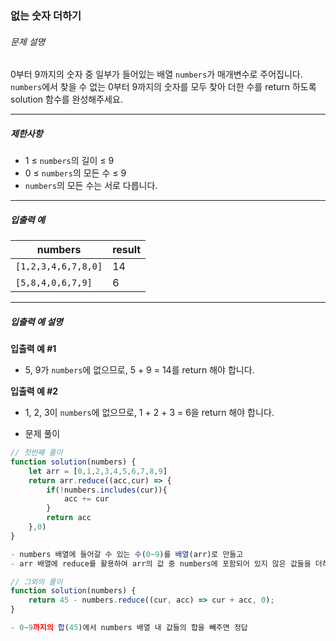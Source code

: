 ### 없는 숫자 더하기

###### 문제 설명

0부터 9까지의 숫자 중 일부가 들어있는 배열 `numbers`가 매개변수로 주어집니다. `numbers`에서 찾을 수 없는 0부터 9까지의 숫자를 모두 찾아 더한 수를 return 하도록 solution 함수를 완성해주세요.

------

##### 제한사항

- 1 ≤ `numbers`의 길이 ≤ 9
- 0 ≤ `numbers`의 모든 수 ≤ 9
- `numbers`의 모든 수는 서로 다릅니다.

------

##### 입출력 예

| numbers             | result |
| ------------------- | ------ |
| `[1,2,3,4,6,7,8,0]` | 14     |
| `[5,8,4,0,6,7,9]`   | 6      |

------

##### 입출력 예 설명

**입출력 예 #1**

- 5, 9가 `numbers`에 없으므로, 5 + 9 = 14를 return 해야 합니다.

**입출력 예 #2**

- 1, 2, 3이 `numbers`에 없으므로, 1 + 2 + 3 = 6을 return 해야 합니다.



- 문제 풀이

```javascript
// 첫번째 풀이
function solution(numbers) {
    let arr = [0,1,2,3,4,5,6,7,8,9]
    return arr.reduce((acc,cur) => {
        if(!numbers.includes(cur)){
            acc += cur
        }
        return acc
    },0)
}

- numbers 배열에 들어갈 수 있는 수(0~9)를 배열(arr)로 만들고
- arr 배열에 reduce를 활용하여 arr의 값 중 numbers에 포함되어 있지 않은 값들을 더하면 정답

// 그외의 풀이
function solution(numbers) {
    return 45 - numbers.reduce((cur, acc) => cur + acc, 0);
}

- 0~9까지의 합(45)에서 numbers 배열 내 값들의 합을 빼주면 정답
```

